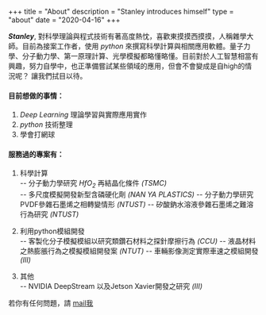 +++
title = "About"
description = "Stanley introduces himself"
type = "about"
date = "2020-04-16"
+++

**_Stanley_**, 對科學理論與程式技術有著高度熱忱，喜歡東摸摸西摸摸，人稱雜學大師。目前為接案工作者，使用 _python_ 來撰寫科學計算與相關應用軟體。量子力學、分子動力學、第一原理計算、光學模擬都略懂略懂。目前對於人工智慧相當有興趣，努力自學中，也正準備嘗試某些領域的應用，但會不會變成是自high的情況呢？ 讓我們拭目以待。

#### 目前想做的事情：
1. _Deep Learning_ 理論學習與實際應用實作
2. _python_ 技術整理
3. 學會打網球

#### 服務過的專案有：
1. 科學計算  
-- 分子動力學研究 _HfO<sub>2</sub>_ 再結晶化條件 _(TSMC)_  
-- 多尺度模擬開發新型含磷硬化劑 _(NAN YA PLASTICS)_
-- 分子動力學研究PVDF參雜石墨烯之相轉變情形 _(NTUST)_
-- 矽酸鈉水溶液參雜石墨烯之難溶行為研究 _(NTUST)_

2. 利用python模組開發  
-- 客製化分子模擬模組以研究類鑽石材料之探針摩擦行為 _(CCU)_
-- 液晶材料之熱膨脹行為之模擬模組開發案 _(NTUT)_
-- 車輛影像測定實際車速之模組開發 _(III)_  

3. 其他  
-- NVIDIA DeepStream 以及Jetson Xavier開發之研究 _(III)_

若你有任何問題，請 [mail我](there801021@gmail.com)

